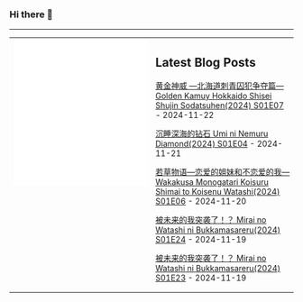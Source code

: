### Hi there 👋

<!--
**etng/etng** is a ✨ _special_ ✨ repository because its `README.md` (this file) appears on your GitHub profile.

Here are some ideas to get you started:

- 🔭 I’m currently working on ...
- 🌱 I’m currently learning ...
- 👯 I’m looking to collaborate on ...
- 🤔 I’m looking for help with ...
- 💬 Ask me about ...
- 📫 How to reach me: ...
- 😄 Pronouns: ...
- ⚡ Fun fact: ...
-->


---

<table>
<tr>
<td valign="top" width="50%">
<img src="metrics.svg" alt="Metric" />
</td>
<td valign="top" width="50%">

## Latest Blog Posts
<!-- blog start -->
[黄金神威 —北海道刺青囚犯争夺篇— Golden Kamuy Hokkaido Shisei Shujin Sodatsuhen(2024) S01E07](http://www.fanxinzhui.com/rr/2587#S01E07) - 2024-11-22

[沉睡深海的钻石 Umi ni Nemuru Diamond(2024) S01E04](http://www.fanxinzhui.com/rr/2596#S01E04) - 2024-11-21

[若草物语—恋爱的姐妹和不恋爱的我— Wakakusa Monogatari Koisuru Shimai to Koisenu Watashi(2024) S01E06](http://www.fanxinzhui.com/rr/2585#S01E06) - 2024-11-20

[被未来的我突袭了！？ Mirai no Watashi ni Bukkamasareru(2024) S01E24](http://www.fanxinzhui.com/rr/2586#S01E24) - 2024-11-19

[被未来的我突袭了！？ Mirai no Watashi ni Bukkamasareru(2024) S01E23](http://www.fanxinzhui.com/rr/2586#S01E23) - 2024-11-19
<!-- blog end -->

</td></tr></table>

